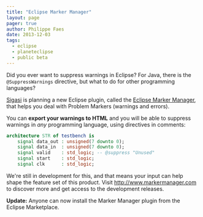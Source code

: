 ```yaml
---
title: "Eclipse Marker Manager"
layout: page 
pager: true
author: Philippe Faes
date: 2013-12-03
tags: 
  - eclipse
  - planeteclipse
  - public beta
---
```

Did you ever want to suppress warnings in Eclipse? For Java, there is the `@SuppressWarnings` directive, but what to do for other programming languages?

[Sigasi](http://www.sigasi.com) is planning a new Eclipse plugin, called the [Eclipse Marker Manager](http://www.markermanager.com), that helps you deal with Problem Markers (warnings and errors). 

You can **export your warnings to HTML** and you will be able to suppress warnings in _any_ programming language, using directives in comments:

```vhdl
architecture STR of testbench is
	signal data_out : unsigned(7 downto 0);
	signal data_in  : unsigned(7 downto 0);
	signal valid    : std_logic; -- @suppress "Unused"
	signal start    : std_logic;
	signal clk      : std_logic;
```

We're still in development for this, and that means your input can help shape the feature set of this product. Visit <http://www.markermanager.com> to discover more and get access to the development releases.


**Update:** Anyone can now install the Marker Manager plugin from the Eclipse Marketplace.
